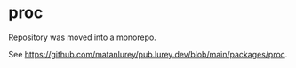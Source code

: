 # proc

Repository was moved into a monorepo.

See <https://github.com/matanlurey/pub.lurey.dev/blob/main/packages/proc>.
